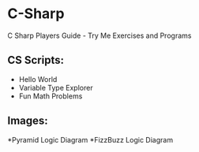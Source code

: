 # C-Sharp

C Sharp Players Guide - Try Me Exercises and Programs

## CS Scripts:

* Hello World
* Variable Type Explorer
* Fun Math Problems

## Images:

*Pyramid Logic Diagram
*FizzBuzz Logic Diagram